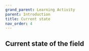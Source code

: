 ```yaml
---
grand_parent: Learning Activity
parent: Introduction
title: Current state
nav_order: 4
---
```


 Current state of the field
--------------------------------------------------------------------------------

